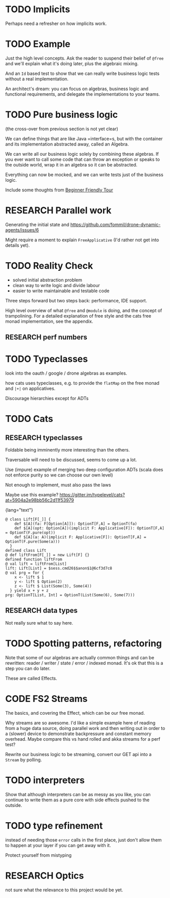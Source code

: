 

# TODO Implicits

Perhaps need a refresher on how implicits work.

# TODO Example

Just the high level concepts. Ask the reader to suspend their belief
of `@free` and we'll explain what it's doing later, plus the algebraic
mixing.

And an `Id` based test to show that we can really write business logic
tests without a real implementation.

An architect's dream: you can focus on algebras, business logic and
functional requirements, and delegate the implementations to your
teams.

# TODO Pure business logic

(the cross-over from previous section is not yet clear)

We can define things that are like Java =interface=s, but with the
container and its implementation abstracted away, called an Algebra.

We can write all our business logic solely by combining these
algebras. If you ever want to call some code that can throw an
exception or speaks to the outside world, wrap it in an algebra so it
can be abstracted.

Everything can now be mocked, and we can write tests just of the
business logic.

Include some thoughts from [Beginner Friendly Tour](http://degoes.net/articles/easy-monads)

# RESEARCH Parallel work

Generating the initial state and <https://github.com/fommil/drone-dynamic-agents/issues/6>

Might require a moment to explain `FreeApplicative` (I'd rather not get into details yet).

# TODO Reality Check

-   solved initial abstraction problem
-   clean way to write logic and divide labour
-   easier to write maintainable and testable code

Three steps forward but two steps back: performance, IDE support.

High level overview of what `@free` and `@module` is doing, and the
concept of trampolining. For a detailed explanation of free style and
the cats free monad implementation, see the appendix.

## RESEARCH perf numbers

# TODO Typeclasses

look into the oauth / google / drone algebras as examples.

how cats uses typeclasses, e.g. to provide the `flatMap` on the free
monad and `|+|` on applicatives.

Discourage hierarchies except for ADTs

# TODO Cats

## RESEARCH typeclasses

Foldable being imminently more interesting than the others.

Traversable will need to be discussed, seems to come up a lot.

Use (impure) example of merging two deep configuration ADTs (scala
does not enforce purity so we can choose our own level)

Not enough to implement, must also pass the laws

Maybe use this example? <https://gitter.im/typelevel/cats?at=5904a2e98bb56c2d11f53979>

{lang="text"}
~~~~~~~~
@ class Lift[F[_]] {
    def $[A](fa: F[Option[A]]): OptionT[F,A] = OptionT(fa)
    def $[A](opt: Option[A])(implicit F: Applicative[F]): OptionT[F,A] = OptionT(F.pure(opt))
    def $[A](a: A)(implicit F: Applicative[F]): OptionT[F,A] = OptionT(F.pure(Some(a)))
  }
defined class Lift
@ def liftFrom[F[_]] = new Lift[F] {}
defined function liftFrom
@ val lift = liftFrom[List]
lift: Lift[List] = $sess.cmd26$$anon$1@6cf3d7c8
@ val prg = for {
    x <- lift $ 1
    y <- lift $ Option(2)
    z <- lift $ List(Some(3), Some(4))
  } yield x + y + z
prg: OptionT[List, Int] = OptionT(List(Some(6), Some(7)))
~~~~~~~~

## RESEARCH data types

Not really sure what to say here.

# TODO Spotting patterns, refactoring

Note that some of our algebras are actually common things and can be
rewritten: reader / writer / state / error / indexed monad. It's ok
that this is a step you can do later.

These are called Effects.

# CODE FS2 Streams

The basics, and covering the Effect, which can be our free monad.

Why streams are so awesome. I'd like a simple example here of reading
from a huge data source, doing parallel work and then writing out in
order to a (slower) device to demonstrate backpressure and constant
memory overhead. Maybe compare this vs hand rolled and akka streams
for a perf test?

Rewrite our business logic to be streaming, convert our GET api into a
`Stream` by polling.

# TODO interpreters

Show that although interpreters can be as messy as you like, you can
continue to write them as a pure core with side effects pushed to the
outside.

# TODO type refinement

instead of needing those `error` calls in the first place, just don't
allow them to happen at your layer if you can get away with it.

Protect yourself from mistyping

# RESEARCH Optics

not sure what the relevance to this project would be yet.


